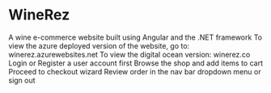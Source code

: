 # WineRez
A wine e-commerce website built using Angular and the .NET framework
To view the azure deployed version of the website, go to: winerez.azurewebsites.net
To view the digital ocean version: winerez.co
Login or Register a user account first
Browse the shop and add items to cart
Proceed to checkout wizard
Review order in the nav bar dropdown menu or sign out


